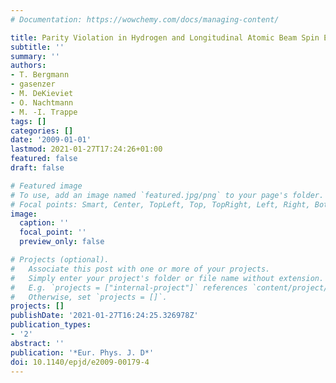 ```yaml
---
# Documentation: https://wowchemy.com/docs/managing-content/

title: Parity Violation in Hydrogen and Longitudinal Atomic Beam Spin Echo I
subtitle: ''
summary: ''
authors:
- T. Bergmann
- gasenzer
- M. DeKieviet
- O. Nachtmann
- M. -I. Trappe
tags: []
categories: []
date: '2009-01-01'
lastmod: 2021-01-27T17:24:26+01:00
featured: false
draft: false

# Featured image
# To use, add an image named `featured.jpg/png` to your page's folder.
# Focal points: Smart, Center, TopLeft, Top, TopRight, Left, Right, BottomLeft, Bottom, BottomRight.
image:
  caption: ''
  focal_point: ''
  preview_only: false

# Projects (optional).
#   Associate this post with one or more of your projects.
#   Simply enter your project's folder or file name without extension.
#   E.g. `projects = ["internal-project"]` references `content/project/deep-learning/index.md`.
#   Otherwise, set `projects = []`.
projects: []
publishDate: '2021-01-27T16:24:25.326978Z'
publication_types:
- '2'
abstract: ''
publication: '*Eur. Phys. J. D*'
doi: 10.1140/epjd/e2009-00179-4
---
```

